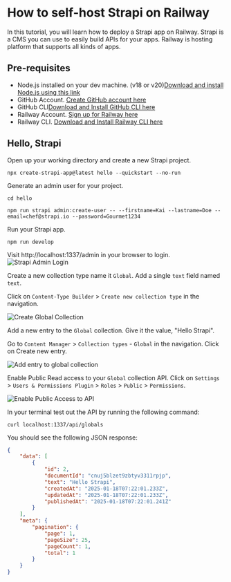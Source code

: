 # How to self-host Strapi on Railway

In this tutorial, you will learn how to deploy a Strapi app on Railway. Strapi is a CMS you can use to easily build APIs for your apps. Railway is hosting platform that supports all kinds of apps.

## Pre-requisites

- Node.js installed on your dev machine. (v18 or v20)[Download and install Node.js using this link](https://nodejs.org/en/download)
- GitHub Account. [Create GitHub account here](https://github.com/join)
- GitHub CLI[Download and Install GitHub CLI here](https://cli.github.com)
- Railway Account. [Sign up for Railway here](https://railway.com/login)
- Railway CLI. [Download and Install Railway CLI here](https://github.com/railwayapp/cli)

## Hello, Strapi

Open up your working directory and create a new Strapi project.
```shell
npx create-strapi-app@latest hello --quickstart --no-run
```

Generate an admin user for your project.
```shell
cd hello
```
```shell
npm run strapi admin:create-user -- --firstname=Kai --lastname=Doe --email=chef@strapi.io --password=Gourmet1234
```

Run your Strapi app.
```shell
npm run develop
```

Visit http://localhost:1337/admin in your browser to login.
![Strapi Admin Login](https://res.cloudinary.com/craigsims808/image/upload/v1737184283/strapi/strapi-railway/strapi-admin-login_mxcmfn.png)

Create a new collection type name it `Global`. Add a single `text` field named `text`.

Click on `Content-Type Builder` > `Create new collection type` in the navigation.

![Create Global Collection](https://res.cloudinary.com/craigsims808/image/upload/v1737184659/strapi/strapi-railway/create-global-collection_iuejqp.png)

Add a new entry to the `Global` collection. Give it the value, "Hello Strapi".

Go to  `Content Manager` > `Collection types` - `Global` in the navigation.
Click on Create new entry.

![Add entry to global collection](https://res.cloudinary.com/craigsims808/image/upload/v1737249089/strapi/strapi-railway/global-collection-entry_g9aq2a.png)

Enable Public Read access to your `Global` collection API. Click on `Settings` > `Users & Permissions Plugin` > `Roles` > `Public` > `Permissions`.

![Enable Public Access to API](https://res.cloudinary.com/craigsims808/image/upload/v1737249835/strapi/strapi-railway/enable-public-access-to-api_uq2tek.png)

In your terminal test out the API by running the following command:
```shell
curl localhost:1337/api/globals
```

You should see the following JSON response:
```json
{
    "data": [
        {
            "id": 2,
            "documentId": "cnuj5blzet9zbtyv3311rpjp",
            "text": "Hello Strapi",
            "createdAt": "2025-01-18T07:22:01.233Z",
            "updatedAt": "2025-01-18T07:22:01.233Z",
            "publishedAt": "2025-01-18T07:22:01.241Z"
        }
    ],
    "meta": {
        "pagination": {
            "page": 1,
            "pageSize": 25,
            "pageCount": 1,
            "total": 1
        }
    }
}
```


